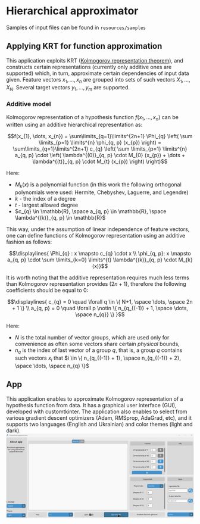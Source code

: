 # Hierarchical approximator
Samples of input files can be found in `resources/samples`

## Applying KRT for function approximation
This application exploits KRT ([Kolmogorov representation theorem](https://en.wikipedia.org/wiki/Kolmogorov%E2%80%93Arnold_representation_theorem)), and constructs certain representations (currently only additive ones are supported) which, in turn, approximate certain dependencies of input data given. Feature vectors $x_1, \dots, x_n$ are grouped into sets of such vectors $X_{1}, \dots, X_{N}$. Several target vectors $y_{1}, \dots, y_{m}$ are supported. 

### Additive model
Kolmogorov representation of a hypothesis function $f(x_{1}, \dots, x_{n})$ can be written using an additive hierarchical representation as:
```math
f(x_{1}, \dots, x_{n}) = \sum\limits_{q=1}\limits^{2n+1} \Phi_{q} \left( \sum \limits_{p=1} \limits^{n} \phi_{q, p} (x_{p}) \right) = \sum\limits_{q=1}\limits^{2n+1} c_{q} \left( \sum \limits_{p=1} \limits^{n} a_{q, p} \cdot \left( \lambda^{(0)}_{q, p} \cdot M_{0} (x_{p}) + \dots + \lambda^{(t)}_{q, p} \cdot M_{t} (x_{p}) \right) \right)
```

Here:
- $M_{k}(x)$ is a polynomial function (in this work the following orthogonal polynomials were used: Hermite, Chebyshev, Laguerre, and Legendre) 
- $k$ - the index of a degree
- $t$ - largest allowed degree
- $c_{q} \in \mathbb{R}, \space a_{q, p} \in \mathbb{R}, \space \lambda^{(k)}_{q, p} \in \mathbb{R}$

This way, under the assumption of linear independence of feature vectors, one can define functions of Kolmogorov representation using an additive fashion as follows:
```math
\displaylines{
\Phi_{q} : x \mapsto c_{q} \cdot x \\
\phi_{q, p}: x \mapsto a_{q, p} \cdot \sum \limits_{k=0} \limits^{t} \lambda^{(k)}_{q, p} \cdot M_{k} (x)}
```

It is worth noting that the additive representation requires much less terms than Kolmogorov representation provides ($2n+1$), therefore the following coefficients should be equal to $0$: 
```math
\displaylines{ c_{q} = 0 \quad \forall q \in \{ N+1, \space \dots, \space 2n + 1 \} \\
a_{q, p} = 0 \quad \forall p \notin \{ n_{q_{(-1)} + 1, \space \dots, \space n_{q}} \} }
```
Here:
- $N$ is the total number of vector groups, which are used only for convenience as often some vectors share certain *physical* bounds, 
- $n_{q}$ is the index of last vector of a group $q$, that is, a group $q$ contains such vectors $x_{i}$ that $i \in \{ n_{q_{(-1)} + 1}, \space n_{q_{(-1)} + 2}, \space \dots, \space n_{q} \}$

## App
This application enables to approximate Kolmogorov representation of a hypothesis function from data. It has a graphical user interface (GUI), developed with customtkinter. The application also enables to select from various gradient descent optimizers (Adam, RMSprop, AdaGrad, etc), and it supports two languages (English and Ukrainian) and color themes (light and dark).
![gif not found](src/resources/run.gif)
